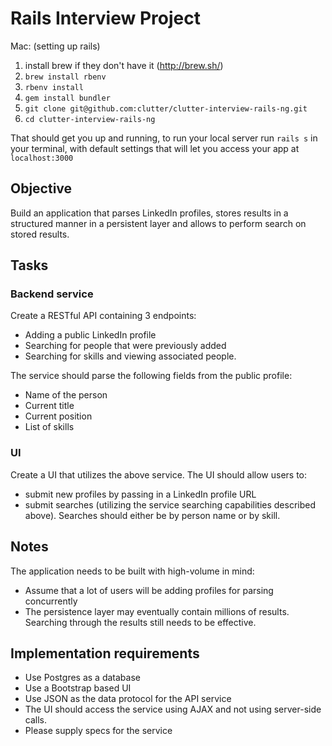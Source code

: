 # Rails Interview Project

Mac: (setting up rails)

1. install brew if they don't have it (http://brew.sh/)
2. `brew install rbenv`
3. `rbenv install`
4. `gem install bundler`
5. `git clone git@github.com:clutter/clutter-interview-rails-ng.git`
6. `cd clutter-interview-rails-ng`

That should get you up and running, to run your local server run `rails s` in your terminal, with default settings that will let you access your app at `localhost:3000`

## Objective
Build an application that parses LinkedIn profiles, stores results in a structured manner in a persistent layer and allows to perform search on stored results.

## Tasks
### Backend service
Create a RESTful API containing 3 endpoints:
* Adding a public LinkedIn profile
* Searching for people that were previously added 
* Searching for skills and viewing associated people.
 
The service should parse the following fields from the public profile:
* Name of the person
* Current title
* Current position
* List of skills

### UI
Create a UI that utilizes the above service. The UI should allow users to:
* submit new profiles by passing in a LinkedIn profile URL
* submit searches (utilizing the service searching capabilities described above). Searches should either be by person name or by skill.

## Notes
The application needs to be built with high-volume in mind:
* Assume that a lot of users will be adding profiles for parsing concurrently
* The persistence layer may eventually contain millions of results. Searching through the results still needs to be effective.

## Implementation requirements
* Use Postgres as a database
* Use a Bootstrap based UI
* Use JSON as the data protocol for the API service
* The UI should access the service using AJAX and not using server-side calls.
* Please supply specs for the service
